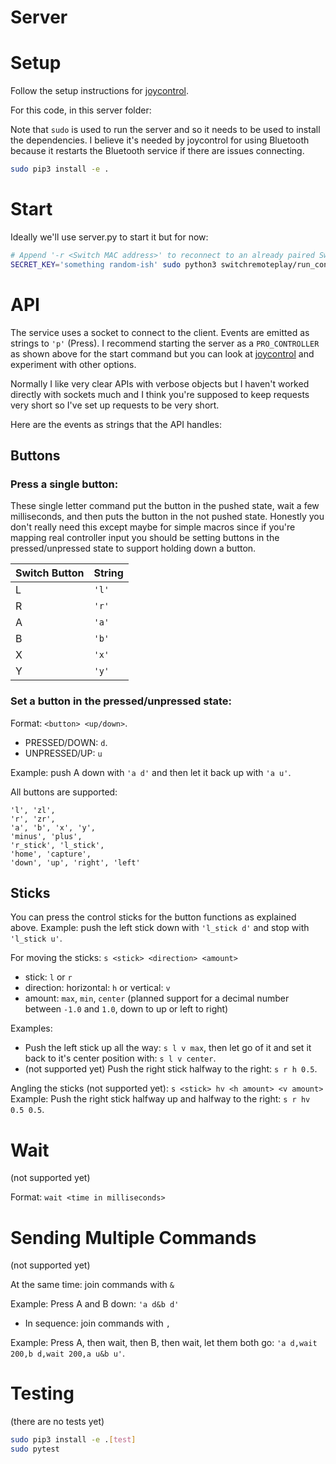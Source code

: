 # Server

# Setup
Follow the setup instructions for [joycontrol][joycontrol].

For this code, in this server folder:

Note that `sudo` is used to run the server and so it needs to be used to install the dependencies.
I believe it's needed by joycontrol for using Bluetooth because it restarts the Bluetooth service if there are issues connecting.
```bash
sudo pip3 install -e .
```

# Start
Ideally we'll use server.py to start it but for now:
```bash
# Append '-r <Switch MAC address>' to reconnect to an already paired Switch.
SECRET_KEY='something random-ish' sudo python3 switchremoteplay/run_controller_cli.py PRO_CONTROLLER
```

# API
The service uses a socket to connect to the client.
Events are emitted as strings to `'p'` (Press).
I recommend starting the server as a `PRO_CONTROLLER` as shown above for the start command but you can look at [joycontrol][joycontrol] and experiment with other options.

Normally I like very clear APIs with verbose objects but I haven't worked directly with sockets much and I think you're supposed to keep requests very short so I've set up requests to be very short.

Here are the events as strings that the API handles: 
## Buttons
### Press a single button:
These single letter command put the button in the pushed state, wait a few milliseconds, and then puts the button in the not pushed state.
Honestly you don't really need this except maybe for simple macros since if you're mapping real controller input you should be setting buttons in the pressed/unpressed state to support holding down a button.

| Switch Button | String |
|---------------|--------|
| L             | `'l'` |
| R             | `'r'` |
| A             | `'a'` |
| B             | `'b'` |
| X             | `'x'` |
| Y             | `'y'` |

### Set a button in the pressed/unpressed state:
Format: `<button> <up/down>`.
* PRESSED/DOWN: `d`.
* UNPRESSED/UP: `u`

Example: push A down with `'a d'` and then let it back up with `'a u'`.

All buttons are supported:
```
'l', 'zl',
'r', 'zr',
'a', 'b', 'x', 'y',
'minus', 'plus',
'r_stick', 'l_stick',
'home', 'capture',
'down', 'up', 'right', 'left'
```

## Sticks
You can press the control sticks for the button functions as explained above.
Example: push the left stick down with `'l_stick d'` and stop with `'l_stick u'`.

For moving the sticks: `s <stick> <direction> <amount>`
* stick: `l` or `r`
* direction: horizontal: `h` or vertical: `v`
* amount: `max`, `min`, `center` (planned support for a decimal number between `-1.0` and `1.0`, down to up or left to right)

Examples:
* Push the left stick up all the way: `s l v max`, then let go of it and set it back to it's center position with: `s l v center`.
* (not supported yet) Push the right stick halfway to the right: `s r h 0.5`.

Angling the sticks (not supported yet): `s <stick> hv <h amount> <v amount>`
Example: Push the right stick halfway up and halfway to the right: `s r hv 0.5 0.5`.

# Wait
(not supported yet)

Format: `wait <time in milliseconds>`

# Sending Multiple Commands
(not supported yet)

At the same time: join commands with `&`

Example: Press A and B down: `'a d&b d'`

* In sequence: join commands with `,`

Example: Press A, then wait, then B, then wait, let them both go: `'a d,wait 200,b d,wait 200,a u&b u'`.

# Testing
(there are no tests yet)
```bash
sudo pip3 install -e .[test]
sudo pytest
```

[joycontrol]: https://github.com/mart1nro/joycontrol
